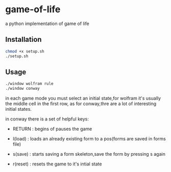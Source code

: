 # game-of-life
a python implementation of game of life
## Installation

```bash
chmod +x setup.sh
./setup.sh
```

## Usage

```bash
./window wolfram rule
./window conway
```
in each game mode you must select an initial state,for wolfram it's usually the middle cell in the first row,
as for conway,thre are a lot of interesting initial states.

in conway there is a set of helpful keys:
* RETURN : begins of pauses the game

* l(load) : loads an already existing form to a pos(forms are saved in forms file)

* s(save) : starts saving a form skeleton,save the form by pressing s again 

* r(reset) : resets the game to it's intial state